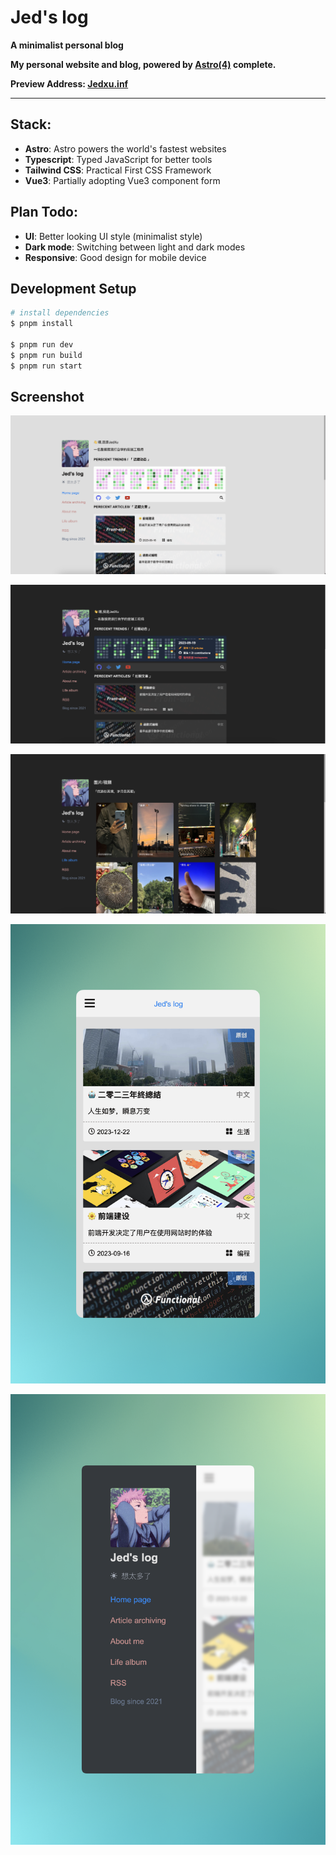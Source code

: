 # Jed's log

**A minimalist personal blog**

**My personal website and blog, powered by [Astro(4)](https://astro.build/) complete.**

**Preview Address: [Jedxu.inf](https://jedxu.info/)**

----

## Stack:

- **Astro**:  Astro powers the world's fastest websites
- **Typescript**: Typed JavaScript for better tools
- **Tailwind CSS**: Practical First CSS Framework
- **Vue3**: Partially adopting Vue3 component form

## Plan Todo:

- **UI**: Better looking UI style (minimalist style)
- **Dark mode**: Switching between light and dark modes
- **Responsive**: Good design for mobile device

## Development Setup

```bash
# install dependencies
$ pnpm install

$ pnpm run dev
$ pnpm run build
$ pnpm run start

```

## Screenshot

![White Theme](/screenhots/WhitePC.png)

![Black Theme](/screenhots/BlackPC.png)

![Photo album](/screenhots/Album.png)

![mobile phone](/screenhots/MobileEnd.png)

![mobile menu](/screenhots/MobileEndMenu.png)

